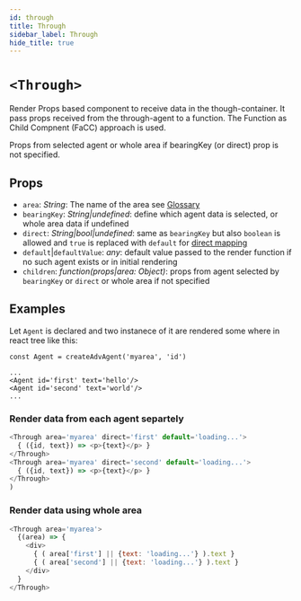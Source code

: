 ```yaml
---
id: through
title: Through
sidebar_label: Through
hide_title: true
---
```


# `<Through>`

Render Props based component to receive data in the though-container. It pass props received from the through-agent to a function. The Function as Child Compnent (FaCC) approach is used.

Props from selected agent or whole area if bearingKey (or direct) prop is not specified.


## Props

* `area`: *String*: The name of the area see [Glossary](https://react-through.js.org/glossary)
* `bearingKey`: *String|undefined*: define which agent data is selected, or whole area data if undefined
* `direct`: *String|bool|undefined*: same as `bearingKey` but also `boolean` is allowed and `true` is replaced with `default` for [direct mapping](https://react-through.js.org/basics/direct-mapping)
* `default`|`defaultValue`: *any*: default value passed to the render function if no such agent exists or in initial rendering
* `children`: *function(props|area: Object)*: props from agent selected by `bearingKey` or `direct` or whole area if not specified

## Examples

Let `Agent` is declared and two instanece of it are rendered some where in react tree like this:


```
const Agent = createAdvAgent('myarea', 'id')

...
<Agent id='first' text='hello'/>
<Agent id='second' text='world'/>
...
```

### Render data from each agent separtely

```js
<Through area='myarea' direct='first' default='loading...'>
  { ({id, text}) => <p>{text}</p> }
</Through>
<Through area='myarea' direct='second' default='loading...'>
  { ({id, text}) => <p>{text}</p> }
</Through>
)
```

### Render data using whole area

```js
<Through area='myarea'>
  {(area) => {
    <div>
      { ( area['first'] || {text: 'loading...'} ).text }
      { ( area['second'] || {text: 'loading...'} ).text }
    </div>
  }
</Through>
```
